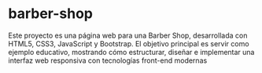# barber-shop
Este proyecto es una página web para una Barber Shop, desarrollada con HTML5, CSS3, JavaScript y Bootstrap. El objetivo principal es servir como ejemplo educativo, mostrando cómo estructurar, diseñar e implementar una interfaz web responsiva con tecnologías front-end modernas
